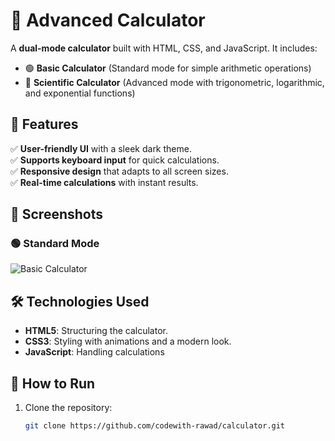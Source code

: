 # 📱 Advanced Calculator

A **dual-mode calculator** built with HTML, CSS, and JavaScript. It includes:
- 🟢 **Basic Calculator** (Standard mode for simple arithmetic operations)
- 🔵 **Scientific Calculator** (Advanced mode with trigonometric, logarithmic, and exponential functions)

## 🎯 Features
  
✅ **User-friendly UI** with a sleek dark theme.  
✅ **Supports keyboard input** for quick calculations.  
✅ **Responsive design** that adapts to all screen sizes.  
✅ **Real-time calculations** with instant results.  

## 📸 Screenshots
### 🟢 Standard Mode
![Basic Calculator](https://via.placeholder.com/400x300)


## 🛠️ Technologies Used
- **HTML5**: Structuring the calculator.
- **CSS3**: Styling with animations and a modern look.
- **JavaScript**: Handling calculations 

## 🚀 How to Run
1. Clone the repository:
   ```sh
   git clone https://github.com/codewith-rawad/calculator.git
